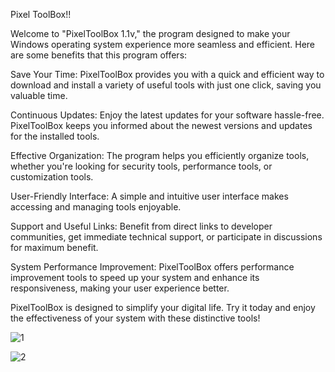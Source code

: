 Pixel ToolBox!!

Welcome to "PixelToolBox 1.1v," the program designed to make your Windows operating system experience more seamless and efficient. Here are some benefits that this program offers:

Save Your Time:
PixelToolBox provides you with a quick and efficient way to download and install a variety of useful tools with just one click, saving you valuable time.

Continuous Updates:
Enjoy the latest updates for your software hassle-free. PixelToolBox keeps you informed about the newest versions and updates for the installed tools.

Effective Organization:
The program helps you efficiently organize tools, whether you're looking for security tools, performance tools, or customization tools.

User-Friendly Interface:
A simple and intuitive user interface makes accessing and managing tools enjoyable.

Support and Useful Links:
Benefit from direct links to developer communities, get immediate technical support, or participate in discussions for maximum benefit.

System Performance Improvement:
PixelToolBox offers performance improvement tools to speed up your system and enhance its responsiveness, making your user experience better.

PixelToolBox is designed to simplify your digital life. Try it today and enjoy the effectiveness of your system with these distinctive tools!





   ![1](https://github.com/Pixel2175/Ptox/assets/147437230/7c628fff-b0c5-4c87-865c-5bcb8d697a2c)


  ![2](https://github.com/Pixel2175/Ptox/assets/147437230/0eb28efe-53d9-412c-97ea-e6527816743f)













